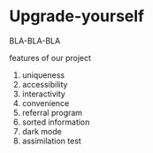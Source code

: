 # Upgrade-yourself
BLA-BLA-BLA


features of our project
1) uniqueness
2) accessibility
3) interactivity
4) convenience
5) referral program
6) sorted information
7) dark mode
8) assimilation test

